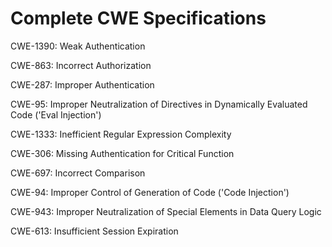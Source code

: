 

# Complete CWE Specifications

CWE-1390: Weak Authentication

CWE-863: Incorrect Authorization

CWE-287: Improper Authentication

CWE-95: Improper Neutralization of Directives in Dynamically Evaluated Code ('Eval Injection')

CWE-1333: Inefficient Regular Expression Complexity

CWE-306: Missing Authentication for Critical Function

CWE-697: Incorrect Comparison

CWE-94: Improper Control of Generation of Code ('Code Injection')

CWE-943: Improper Neutralization of Special Elements in Data Query Logic

CWE-613: Insufficient Session Expiration
